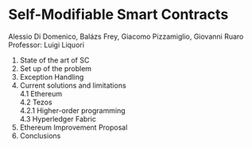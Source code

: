# Self-Modifiable Smart Contracts

Alessio Di Domenico, Balázs Frey, Giacomo Pizzamiglio, Giovanni Ruaro
Professor: Luigi Liquori

1. State of the art of SC
2. Set up of the problem 
3. Exception Handling
4. Current solutions and limitations  
    4.1 Ethereum  
    4.2 Tezos  
      4.2.1 Higher-order programming  
    4.3 Hyperledger Fabric  
5. Ethereum Improvement Proposal 
6. Conclusions 
